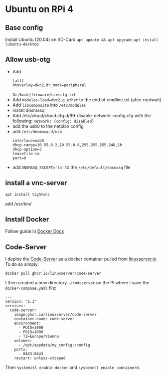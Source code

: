 # Ubuntu on RPi 4
## Base config
Install Ubuntu (20.04) on SD-Card
`apt update && apt upgrade`
`apt install lubuntu-desktop`

## Allow usb-otg
- Add 
  ```
  [all]
  dtoverlay=dwc2,dr_mode=peripheral
  ``` 
  to `/boot/firmware/usercfg.txt`
- Add `modules-load=dwc2,g_ether` to the end of cmdline.txt (after rootwait)
- Add `libcomposite` into `/etc/modules`
- install dnsmasq
- Add /etc/cloud/cloud.cfg.d/99-disable-network-config.cfg with the following: `network: {config: disabled}`
- add the usb0 to the netplan config
- add `/etc/dnsmasq.d/usb`
  ```
  interface=usb0
  dhcp-range=10.55.0.2,10.55.0.6,255.255.255.248,1h
  dhcp-option=3
  leasefile-ro
  port=0 
  ```
- add `DNSMASQ_EXCEPT='lo'` to the `/etc/default/dnsmasq` file

## install a vnc-server

`apt install tightvnc`

add /usr/bin/

## Install Docker

Follow guide in [Docker Docs](https://docs.docker.com/engine/install/ubuntu/)

## Code-Server
I deploy the [Code-Server](https://github.com/cdr/code-server) as a docker container pulled from [linuxserver.io](https://github.com/linuxserver/docker-code-server).
To do so simply:
```docker
docker pull ghcr.io/linuxserver/code-server
```

I then created a new directory `~/codeserver` on the Pi where I save the `docker-compose.yaml` file:
```docker
---
version: "2.1"
services:
  code-server:
    image:ghcr.io/linuxserver/code-server
    container-name: code-server
    environment:
      - PUID=1000
      - PGID=1000
      - TZ=Europe/Vienna
    volumes:
      - /opt/appdata/my_config:/config
    ports:
      - 8443:8443
    restart: unless-stopped
```

Then `systemctl enable docker` and `systemctl enable containerd`.

